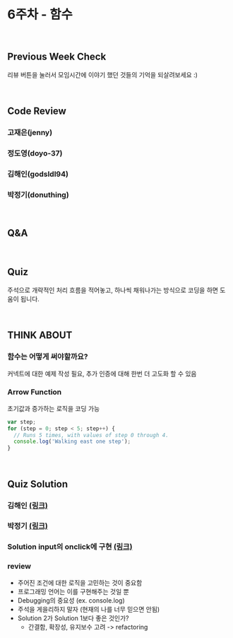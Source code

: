 # 6주차 - 함수

<br>

## Previous Week Check

리뷰 버튼을 눌러서 모임시간에 이야기 했던 것들의 기억을 되살려보세요 :)

<br>

## Code Review

### 고재은(jenny)

### 정도영(doyo-37)

### 김해인(godsldl94)

### 박정기(donuthing)

<br>

## Q&A

<br>

## Quiz

주석으로 개략적인 처리 흐름을 적어놓고, 하나씩 채워나가는 방식으로 코딩을 하면 도움이 됩니다.

<br>

## THINK ABOUT

### 함수는 어떻게 써야할까요?

커넥트에 대한 예제 작성 필요, 추가 인증에 대해 한번 더 고도화 할 수 있음

### Arrow Function

초기값과 증가하는 로직을 코딩 가능

```javascript
var step;
for (step = 0; step < 5; step++) {
  // Runs 5 times, with values of step 0 through 4.
  console.log('Walking east one step');
}
```

<br>

## Quiz Solution

### 김해인 [(링크)](https://luvandfree.github.io/javascript-study/review/godsldl94/w04_quiz/js_week4_quiz_03.html)

### 박정기 [(링크)](https://luvandfree.github.io/javascript-study/review/donuthing/w04_quiz/quiz_jk.html)

### Solution input의 onclick에 구현 [(링크)](https://luvandfree.github.io/javascript-study/quiz/04_conditional/quiz_04_solution_01.html)

### review

- 주어진 조건에 대한 로직을 고민하는 것이 중요함
- 프로그래밍 언어는 이를 구현해주는 것일 뿐
- Debugging의 중요성 (ex. console.log)
- 주석을 게을리하지 말자 (현재의 나를 너무 믿으면 안됨)
- Solution 2가 Solution 1보다 좋은 것인가?
  - 간결함, 확장성, 유지보수 고려 -> refactoring
